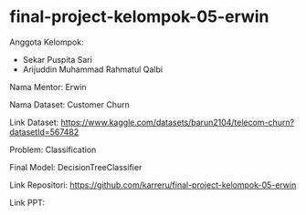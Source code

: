 # final-project-kelompok-05-erwin
Anggota Kelompok:
- Sekar Puspita Sari
- Arijuddin Muhammad Rahmatul Qalbi

Nama Mentor: Erwin

Nama Dataset: Customer Churn

Link Dataset: https://www.kaggle.com/datasets/barun2104/telecom-churn?datasetId=567482

Problem: Classification

Final Model: DecisionTreeClassifier

Link Repositori: https://github.com/karreru/final-project-kelompok-05-erwin

Link PPT: <link presentasi dalam google slides> 
